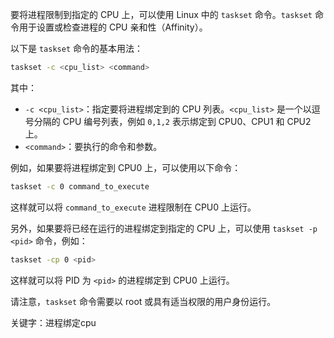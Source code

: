要将进程限制到指定的 CPU 上，可以使用 Linux 中的 `taskset` 命令。`taskset` 命令用于设置或检查进程的 CPU 亲和性（Affinity）。

以下是 `taskset` 命令的基本用法：

```bash
taskset -c <cpu_list> <command>
```

其中：

- `-c <cpu_list>`：指定要将进程绑定到的 CPU 列表。`<cpu_list>` 是一个以逗号分隔的 CPU 编号列表，例如 `0,1,2` 表示绑定到 CPU0、CPU1 和 CPU2 上。
- `<command>`：要执行的命令和参数。

例如，如果要将进程绑定到 CPU0 上，可以使用以下命令：

```bash
taskset -c 0 command_to_execute
```

这样就可以将 `command_to_execute` 进程限制在 CPU0 上运行。

另外，如果要将已经在运行的进程绑定到指定的 CPU 上，可以使用 `taskset -p <pid>` 命令，例如：

```bash
taskset -cp 0 <pid>
```

这样就可以将 PID 为 `<pid>` 的进程绑定到 CPU0 上运行。

请注意，`taskset` 命令需要以 root 或具有适当权限的用户身份运行。

关键字：进程绑定cpu